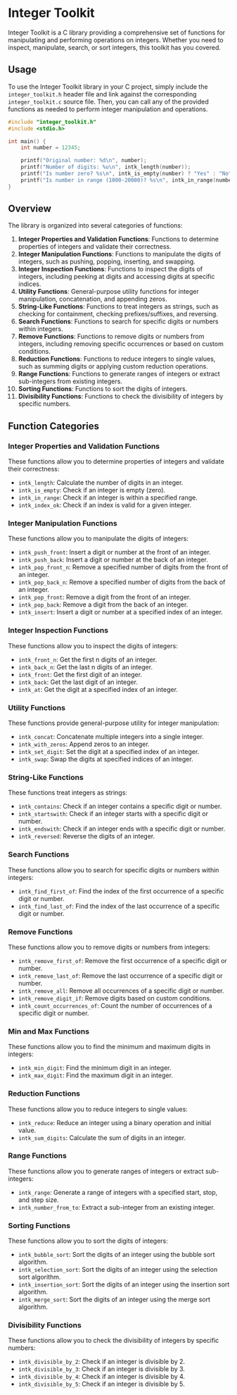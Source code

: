 # Integer Toolkit

Integer Toolkit is a C library providing a comprehensive set of functions for manipulating and performing operations on integers. Whether you need to inspect, manipulate, search, or sort integers, this toolkit has you covered.

## Usage

To use the Integer Toolkit library in your C project, simply include the `integer_toolkit.h` header file and link against the corresponding `integer_toolkit.c` source file. Then, you can call any of the provided functions as needed to perform integer manipulation and operations.

```c
#include "integer_toolkit.h"
#include <stdio.h>

int main() {
    int number = 12345;

    printf("Original number: %d\n", number);
    printf("Number of digits: %u\n", intk_length(number));
    printf("Is number zero? %s\n", intk_is_empty(number) ? "Yes" : "No");
    printf("Is number in range (1000-20000)? %s\n", intk_in_range(number, 1000, 20000) ? "Yes" : "No");
}
```

## Overview

The library is organized into several categories of functions:

1. **Integer Properties and Validation Functions**: Functions to determine properties of integers and validate their correctness.
2. **Integer Manipulation Functions**: Functions to manipulate the digits of integers, such as pushing, popping, inserting, and swapping.
3. **Integer Inspection Functions**: Functions to inspect the digits of integers, including peeking at digits and accessing digits at specific indices.
4. **Utility Functions**: General-purpose utility functions for integer manipulation, concatenation, and appending zeros.
5. **String-Like Functions**: Functions to treat integers as strings, such as checking for containment, checking prefixes/suffixes, and reversing.
6. **Search Functions**: Functions to search for specific digits or numbers within integers.
7. **Remove Functions**: Functions to remove digits or numbers from integers, including removing specific occurrences or based on custom conditions.
8. **Reduction Functions**: Functions to reduce integers to single values, such as summing digits or applying custom reduction operations.
9. **Range Functions**: Functions to generate ranges of integers or extract sub-integers from existing integers.
10. **Sorting Functions**: Functions to sort the digits of integers.
11. **Divisibility Functions**: Functions to check the divisibility of integers by specific numbers.

## Function Categories

### Integer Properties and Validation Functions

These functions allow you to determine properties of integers and validate their correctness:
- `intk_length`: Calculate the number of digits in an integer.
- `intk_is_empty`: Check if an integer is empty (zero).
- `intk_in_range`: Check if an integer is within a specified range.
- `intk_index_ok`: Check if an index is valid for a given integer.

### Integer Manipulation Functions

These functions allow you to manipulate the digits of integers:
- `intk_push_front`: Insert a digit or number at the front of an integer.
- `intk_push_back`: Insert a digit or number at the back of an integer.
- `intk_pop_front_n`: Remove a specified number of digits from the front of an integer.
- `intk_pop_back_n`: Remove a specified number of digits from the back of an integer.
- `intk_pop_front`: Remove a digit from the front of an integer.
- `intk_pop_back`: Remove a digit from the back of an integer.
- `intk_insert`: Insert a digit or number at a specified index of an integer.

### Integer Inspection Functions

These functions allow you to inspect the digits of integers:
- `intk_front_n`: Get the first n digits of an integer.
- `intk_back_n`: Get the last n digits of an integer.
- `intk_front`: Get the first digit of an integer.
- `intk_back`: Get the last digit of an integer.
- `intk_at`: Get the digit at a specified index of an integer.

### Utility Functions

These functions provide general-purpose utility for integer manipulation:
- `intk_concat`: Concatenate multiple integers into a single integer.
- `intk_with_zeros`: Append zeros to an integer.
- `intk_set_digit`: Set the digit at a specified index of an integer.
- `intk_swap`: Swap the digits at specified indices of an integer.

### String-Like Functions

These functions treat integers as strings:
- `intk_contains`: Check if an integer contains a specific digit or number.
- `intk_startswith`: Check if an integer starts with a specific digit or number.
- `intk_endswith`: Check if an integer ends with a specific digit or number.
- `intk_reversed`: Reverse the digits of an integer.

### Search Functions

These functions allow you to search for specific digits or numbers within integers:
- `intk_find_first_of`: Find the index of the first occurrence of a specific digit or number.
- `intk_find_last_of`: Find the index of the last occurrence of a specific digit or number.

### Remove Functions

These functions allow you to remove digits or numbers from integers:
- `intk_remove_first_of`: Remove the first occurrence of a specific digit or number.
- `intk_remove_last_of`: Remove the last occurrence of a specific digit or number.
- `intk_remove_all`: Remove all occurrences of a specific digit or number.
- `intk_remove_digit_if`: Remove digits based on custom conditions.
- `intk_count_occurrences_of`: Count the number of occurrences of a specific digit or number.

### **Min and Max Functions**

These functions allow you to find the minimum and maximum digits in integers:
- `intk_min_digit`: Find the minimum digit in an integer.
- `intk_max_digit`: Find the maximum digit in an integer.

### Reduction Functions

These functions allow you to reduce integers to single values:
- `intk_reduce`: Reduce an integer using a binary operation and initial value.
- `intk_sum_digits`: Calculate the sum of digits in an integer.

### Range Functions

These functions allow you to generate ranges of integers or extract sub-integers:
- `intk_range`: Generate a range of integers with a specified start, stop, and step size.
- `intk_number_from_to`: Extract a sub-integer from an existing integer.

### Sorting Functions

These functions allow you to sort the digits of integers:
- `intk_bubble_sort`: Sort the digits of an integer using the bubble sort algorithm.
- `intk_selection_sort`: Sort the digits of an integer using the selection sort algorithm.
- `intk_insertion_sort`: Sort the digits of an integer using the insertion sort algorithm.
- `intk_merge_sort`: Sort the digits of an integer using the merge sort algorithm.

### Divisibility Functions

These functions allow you to check the divisibility of integers by specific numbers:
- `intk_divisible_by_2`: Check if an integer is divisible by 2.
- `intk_divisible_by_3`: Check if an integer is divisible by 3.
- `intk_divisible_by_4`: Check if an integer is divisible by 4.
- `intk_divisible_by_5`: Check if an integer is divisible by 5.
